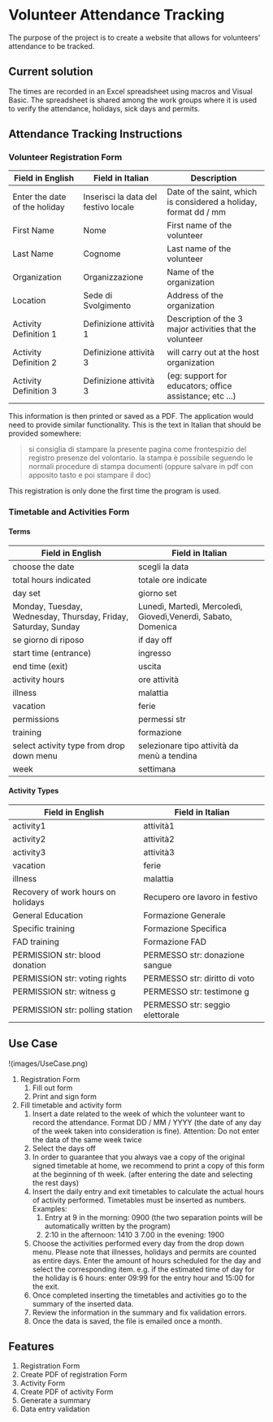 # Volunteer Attendance Tracking
The purpose of the project is to create a website that allows for volunteers' attendance to be tracked.

## Current solution
The times are recorded in an Excel spreadsheet using macros and Visual Basic. The spreadsheet is shared among the work groups where it is used to verify the attendance, holidays, sick days and permits.

## Attendance Tracking Instructions
### Volunteer Registration Form

| Field in English | Field in Italian | Description |
|-------------------------------|--------------------------------------|------------------------------------------------------------------|
| Enter the date of the holiday | Inserisci la data del festivo locale | Date of the saint, which is considered a holiday, format dd / mm |
| First Name | Nome | First name of the volunteer |
| Last Name | Cognome | Last name of the volunteer |
| Organization | Organizzazione | Name of the organization |
| Location | Sede di Svolgimento | Address of the organization |
| Activity Definition 1 | Definizione attività 1 | Description of the 3 major activities that the volunteer |
| Activity Definition 2 | Definizione attività 3 | will carry out at the host organization |
| Activity Definition 3 | Definizione attività 3 | (eg: support for educators; office assistance; etc ...) |

This information is then printed or saved as a PDF. The application would need to provide similar functionality.
This is the text in Italian that should be provided somewhere: 
> si consiglia di stampare la presente pagina come frontespizio del registro presenze del volontario. 
>la stampa è possibile seguendo le normali procedure di stampa documenti (oppure salvare in pdf con 
>apposito tasto e poi stampare il doc)

This registration is only done the first time the program is used.
### Timetable and Activities Form
#### Terms
| Field in English | Field in Italian |
|------------------|------------------|
| choose the date | scegli la data |
| total hours indicated | totale ore indicate  |
| day set | giorno set |  |
| Monday, Tuesday, Wednesday, Thursday, Friday, Saturday, Sunday | Lunedì, Martedì, Mercoledì, Giovedì,Venerdì, Sabato, Domenica |
| se giorno di riposo | if day off |
| start time (entrance) | ingresso |
| end time (exit) | uscita |
| activity hours | ore attività |
| illness | malattia |
| vacation | ferie |
| permissions | permessi str |
| training | formazione |
| select activity type from drop down menu | selezionare tipo attività da menù a tendina |
| week | settimana |

#### Activity Types
| Field in English | Field in Italian |
| -----------------|------------------|
| activity1 | attività1 |
| activity2 | attività2 |
| activity3 | attività3 |
| vacation | ferie |
| illness | malattia |
| Recovery of work hours on holidays | Recupero ore lavoro in festivo |
| General Education | Formazione Generale |
| Specific training | Formazione Specifica |
| FAD training | Formazione FAD |
| PERMISSION str: blood donation | PERMESSO str: donazione sangue |
| PERMISSION str: voting rights | PERMESSO str: diritto di voto |
| PERMISSION str: witness g | PERMESSO str: testimone g |
| PERMISSION str: polling station | PERMESSO str: seggio elettorale |

## Use Case
!(images/UseCase.png)
1. Registration Form
    1. Fill out form
    2. Print and sign form
2. Fill timetable and activity form
    1. Insert a date related to the week of which the volunteer want to record the attendance.
     Format DD / MM / YYYY  (the date of any day of the week taken into consideration is fine).
      Attention: Do not enter the data of the same week twice
    2. Select the days off
    3. In order to guarantee that you always vae a copy of the original signed timetable at home,
     we recommend to print a copy of this form at the beginning of th week. 
     (after entering the date and selecting the rest days) 
    4. Insert the daily entry and exit timetables to calculate the actual hours of activity performed.
    Timetables must be inserted as numbers. Examples:
        1. Entry at 9 in the morning: 0900 (the two separation points will be automatically written by the program) 
        2. 2:10 in the afternoon: 1410
        3  7.00 in the evening: 1900
    5. Choose the activities performed every day from the drop down menu. Please note that illnesses, holidays
     and permits are counted as entire days. Enter the amount of hours scheduled for the day and select the 
     corresponding item. e.g. if the estimated time of day for the holiday is 6 hours: enter 09:99 for the 
     entry hour and 15:00 for the exit.
    6. Once completed inserting the timetables and activities go to the summary of the inserted data.
    7. Review the information in the summary and fix validation errors. 
    8. Once the data is saved, the file is emailed once a month.

## Features
1. Registration Form
2. Create PDF of registration Form
3. Activity Form
4. Create PDF of activity Form
5. Generate a summary
6. Data entry validation

